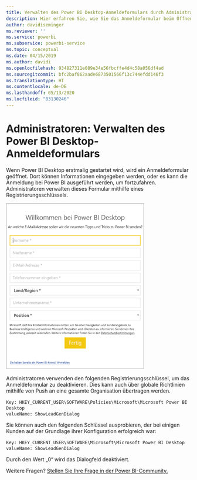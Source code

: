 ```yaml
---
title: Verwalten des Power BI Desktop-Anmeldeformulars durch Administratoren
description: Hier erfahren Sie, wie Sie das Anmeldeformular beim Öffnen von Power BI Desktop verwalten können.
author: davidiseminger
ms.reviewer: ''
ms.service: powerbi
ms.subservice: powerbi-service
ms.topic: conceptual
ms.date: 04/15/2019
ms.author: davidi
ms.openlocfilehash: 934827311e089e34e56fbcffe4d4c58a056df4ad
ms.sourcegitcommit: bfc2baf862aade6873501566f13c744efdd146f3
ms.translationtype: HT
ms.contentlocale: de-DE
ms.lasthandoff: 05/13/2020
ms.locfileid: "83130246"
---
```

# <a name="administrators-manage-the-power-bi-desktop-sign-in-form"></a>Administratoren: Verwalten des Power BI Desktop-Anmeldeformulars
Wenn Power BI Desktop erstmalig gestartet wird, wird ein Anmeldeformular geöffnet. Dort können Informationen eingegeben werden, oder es kann die Anmeldung bei Power BI ausgeführt werden, um fortzufahren. Administratoren verwalten dieses Formular mithilfe eines Registrierungsschlüssels. 

![Anmeldeformular für Power BI Desktop](media/desktop-admin-sign-in-form/sign-in-form.png)

Administratoren verwenden den folgenden Registrierungsschlüssel, um das Anmeldeformular zu deaktivieren. Dies kann auch über globale Richtlinien mithilfe von Push an eine gesamte Organisation übertragen werden.

```
Key: HKEY_CURRENT_USER\SOFTWARE\Policies\Microsoft\Microsoft Power BI Desktop
valueName: ShowLeadGenDialog
```
Sie können auch den folgenden Schlüssel ausprobieren, der bei einigen Kunden auf der Grundlage ihrer Konfiguration erfolgreich war:

```
Key: HKEY_CURRENT_USER\SOFTWARE\Microsoft\Microsoft Power BI Desktop
valueName: ShowLeadGenDialog
```

Durch den Wert „0“ wird das Dialogfeld deaktiviert.




Weitere Fragen? [Stellen Sie Ihre Frage in der Power BI-Community.](https://community.powerbi.com/)

